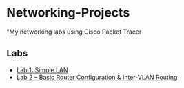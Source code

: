 # Networking-Projects
"My networking labs using Cisco Packet Tracer
## Labs
- [Lab 1: Simple LAN](Lab1_SimpleLAN/Lab1_SimpleLAN.md)
- [Lab 2 – Basic Router Configuration & Inter-VLAN Routing](Lab2_Basic%20Router%20Configuration%20&%20InterVLAN/Lab2_Basic_Router_InterVLAN.md)
